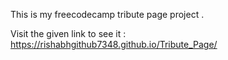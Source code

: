 This is my freecodecamp tribute page project .

Visit the given link to see it  : https://rishabhgithub7348.github.io/Tribute_Page/

